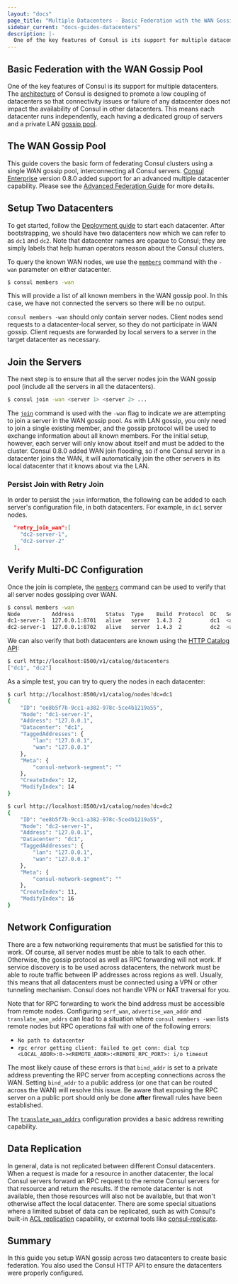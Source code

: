 ```yaml
---
layout: "docs"
page_title: "Multiple Datacenters - Basic Federation with the WAN Gossip Pool"
sidebar_current: "docs-guides-datacenters"
description: |-
  One of the key features of Consul is its support for multiple datacenters. The architecture of Consul is designed to promote low coupling of datacenters so that connectivity issues or failure of any datacenter does not impact the availability of Consul in other datacenters. This means each datacenter runs independently, each having a dedicated group of servers and a private LAN gossip pool.
---
```



## Basic Federation with the WAN Gossip Pool

One of the key features of Consul is its support for multiple datacenters.
The [architecture](/docs/internals/architecture.html) of Consul is designed to
promote a low coupling of datacenters so that connectivity issues or
failure of any datacenter does not impact the availability of Consul in other
datacenters. This means each datacenter runs independently, each having a dedicated
group of servers and a private LAN [gossip pool](/docs/internals/gossip.html).

## The WAN Gossip Pool

This guide covers the basic form of federating Consul clusters using a single
WAN gossip pool, interconnecting all Consul servers.
[Consul Enterprise](https://www.hashicorp.com/products/consul/) version 0.8.0 added support
for an advanced multiple datacenter capability. Please see the
[Advanced Federation Guide](/docs/guides/areas.html) for more details.

## Setup Two Datacenters

To get started, follow the [
Deployment guide](https://learn.hashicorp.com/consul/advanced/day-1-operations/deployment-guide/) to
start each datacenter. After bootstrapping, we should have two datacenters now which
we can refer to as `dc1` and `dc2`. Note that datacenter names are opaque to Consul;
they are simply labels that help human operators reason about the Consul clusters.

To query the known WAN nodes, we use the [`members`](/docs/commands/members.html)
command with the `-wan` parameter on either datacenter.

```sh
$ consul members -wan
```

This will provide a list of all known members in the WAN gossip pool. In
this case, we have not connected the servers so there will be no output.

`consul members -wan` should
only contain server nodes. Client nodes send requests to a datacenter-local server,
so they do not participate in WAN gossip. Client requests are forwarded by local
servers to a server in the target datacenter as necessary.

## Join the Servers

The next step is to ensure that all the server nodes join the WAN gossip pool (include all the servers in all the datacenters).

```sh
$ consul join -wan <server 1> <server 2> ...
```

The [`join`](/docs/commands/join.html) command is used with the `-wan` flag to indicate
we are attempting to join a server in the WAN gossip pool. As with LAN gossip, you only
need to join a single existing member, and the gossip protocol will be used to exchange
information about all known members. For the initial setup, however, each server
will only know about itself and must be added to the cluster. Consul 0.8.0 added WAN join
flooding, so if one Consul server in a datacenter joins the WAN, it will automatically
join the other servers in its local datacenter that it knows about via the LAN.

### Persist Join with Retry Join

In order to persist the `join` information, the following can be added to each server's configuration file, in both datacenters. For example, in `dc1` server nodes.

```json
  "retry_join_wan":[
    "dc2-server-1",
    "dc2-server-2"
  ],
```

## Verify Multi-DC Configuration

Once the join is complete, the [`members`](/docs/commands/members.html) command can be
used to verify that all server nodes gossiping over WAN.

```sh
$ consul members -wan
Node          Address          Status  Type    Build  Protocol  DC   Segment
dc1-server-1  127.0.0.1:8701   alive   server  1.4.3  2         dc1  <all>
dc2-server-1  127.0.0.1:8702   alive   server  1.4.3  2         dc2  <all>
```

We can also verify that both datacenters are known using the
[HTTP Catalog API](/api/catalog.html#catalog_datacenters):

```sh
$ curl http://localhost:8500/v1/catalog/datacenters
["dc1", "dc2"]
```

As a simple test, you can try to query the nodes in each datacenter:

```sh
$ curl http://localhost:8500/v1/catalog/nodes?dc=dc1
{
	"ID": "ee8b5f7b-9cc1-a382-978c-5ce4b1219a55",
	"Node": "dc1-server-1",
	"Address": "127.0.0.1",
	"Datacenter": "dc1",
	"TaggedAddresses": {
		"lan": "127.0.0.1",
		"wan": "127.0.0.1"
	},
	"Meta": {
		"consul-network-segment": ""
	},
	"CreateIndex": 12,
	"ModifyIndex": 14
}
```
```sh
$ curl http://localhost:8500/v1/catalog/nodes?dc=dc2
{
	"ID": "ee8b5f7b-9cc1-a382-978c-5ce4b1219a55",
	"Node": "dc2-server-1",
	"Address": "127.0.0.1",
	"Datacenter": "dc1",
	"TaggedAddresses": {
		"lan": "127.0.0.1",
		"wan": "127.0.0.1"
	},
	"Meta": {
		"consul-network-segment": ""
	},
	"CreateIndex": 11,
	"ModifyIndex": 16
}
```

## Network Configuration 

There are a few networking requirements that must be satisfied for this to
work. Of course, all server nodes must be able to talk to each other. Otherwise,
the gossip protocol as well as RPC forwarding will not work. If service discovery
is to be used across datacenters, the network must be able to route traffic
between IP addresses across regions as well. Usually, this means that all datacenters
must be connected using a VPN or other tunneling mechanism. Consul does not handle
VPN or NAT traversal for you.

Note that for RPC forwarding to work the bind address must be accessible from remote nodes. 
Configuring `serf_wan`, `advertise_wan_addr` and `translate_wan_addrs` can lead to a
situation where `consul members -wan` lists remote nodes but RPC operations fail with one 
of the following errors:

- `No path to datacenter`
- `rpc error getting client: failed to get conn: dial tcp <LOCAL_ADDR>:0-><REMOTE_ADDR>:<REMOTE_RPC_PORT>: i/o timeout`

The most likely cause of these errors is that `bind_addr` is set to a private address preventing
the RPC server from accepting connections across the WAN. Setting `bind_addr` to a public
address (or one that can be routed across the WAN) will resolve this issue. Be aware that
exposing the RPC server on a public port should only be done **after** firewall rules have
been established.

The [`translate_wan_addrs`](/docs/agent/options.html#translate_wan_addrs) configuration
provides a basic address rewriting capability.

## Data Replication

In general, data is not replicated between different Consul datacenters. When a
request is made for a resource in another datacenter, the local Consul servers forward
an RPC request to the remote Consul servers for that resource and return the results.
If the remote datacenter is not available, then those resources will also not be
available, but that won't otherwise affect the local datacenter. There are some special
situations where a limited subset of data can be replicated, such as with Consul's built-in
[ACL replication](/docs/guides/acl.html#outages-and-acl-replication) capability, or
external tools like [consul-replicate](https://github.com/hashicorp/consul-replicate/).

## Summary

In this guide you setup WAN gossip across two datacenters to create
basic federation. You also used the Consul HTTP API to ensure the 
datacenters were properly configured.
